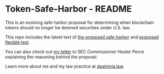 # Token-Safe-Harbor - README

This is an evolving safe harbor proposal for determining when blockchain tokens should no longer be deemed securities under U.S. law. 

This repo includes the latest text of <a href="https://github.com/lex-node/Token-Safe-Harbor/blob/master/Rule%20195.md">the proposed safe harbor</a> and <a href="https://github.com/lex-node/Token-Safe-Harbor/blob/master/Flexible-Decentralization-Test.md">proposed flexible test</a>.

You can also check out <a href="https://github.com/lex-node/Token-Safe-Harbor/blob/master/Letter%20to%20Commissioner%20Peirce%20%2B%20Rule%20195%20Proposal%20as%20Exhibit.pdf">my letter</a> to SEC Commissioner Hester Perce explaining the reasoning behind the proposal.

Learn more about me and my law practice at <a  href="https://www.dealninja.law/">dealninja.law</a>.
